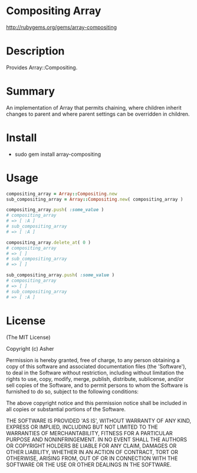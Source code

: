 # Compositing Array #

http://rubygems.org/gems/array-compositing

# Description #

Provides Array::Compositing.

# Summary #

An implementation of Array that permits chaining, where children inherit changes to parent and where parent settings can be overridden in children.

# Install #

* sudo gem install array-compositing

# Usage #

```ruby
compositing_array = Array::Compositing.new
sub_compositing_array = Array::Compositing.new( compositing_array )

compositing_array.push( :some_value )
# compositing_array
# => [ :A ]
# sub_compositing_array
# => [ :A ]

compositing_array.delete_at( 0 )
# compositing_array
# => [ ]
# sub_compositing_array
# => [ ]

sub_compositing_array.push( :some_value )
# compositing_array
# => [ ]
# sub_compositing_array
# => [ :A ]
```

# License #

  (The MIT License)

  Copyright (c) Asher

  Permission is hereby granted, free of charge, to any person obtaining
  a copy of this software and associated documentation files (the
  'Software'), to deal in the Software without restriction, including
  without limitation the rights to use, copy, modify, merge, publish,
  distribute, sublicense, and/or sell copies of the Software, and to
  permit persons to whom the Software is furnished to do so, subject to
  the following conditions:

  The above copyright notice and this permission notice shall be
  included in all copies or substantial portions of the Software.

  THE SOFTWARE IS PROVIDED 'AS IS', WITHOUT WARRANTY OF ANY KIND,
  EXPRESS OR IMPLIED, INCLUDING BUT NOT LIMITED TO THE WARRANTIES OF
  MERCHANTABILITY, FITNESS FOR A PARTICULAR PURPOSE AND NONINFRINGEMENT.
  IN NO EVENT SHALL THE AUTHORS OR COPYRIGHT HOLDERS BE LIABLE FOR ANY
  CLAIM, DAMAGES OR OTHER LIABILITY, WHETHER IN AN ACTION OF CONTRACT,
  TORT OR OTHERWISE, ARISING FROM, OUT OF OR IN CONNECTION WITH THE
  SOFTWARE OR THE USE OR OTHER DEALINGS IN THE SOFTWARE.